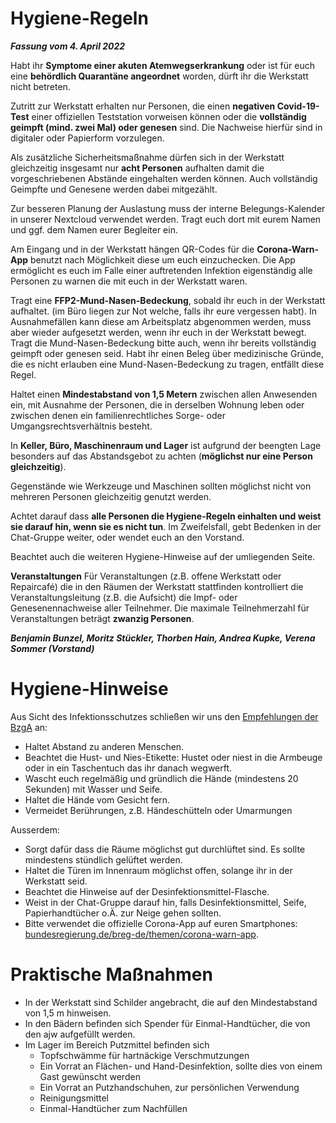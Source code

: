 # Hygiene-Regeln
***Fassung vom 4. April 2022***

Habt ihr **Symptome einer akuten Atemwegserkrankung** oder ist für euch eine **behördlich Quarantäne angeordnet** worden, dürft ihr die Werkstatt nicht betreten.

Zutritt zur Werkstatt erhalten nur Personen, die einen **negativen Covid-19-Test** einer offiziellen Teststation vorweisen können oder die **vollständig geimpft (mind. zwei Mal) oder genesen** sind. Die Nachweise hierfür sind in digitaler oder Papierform vorzulegen.

Als zusätzliche Sicherheitsmaßnahme dürfen sich in der Werkstatt gleichzeitig insgesamt nur **acht Personen** aufhalten damit die vorgeschriebenen Abstände eingehalten werden können. Auch vollständig Geimpfte und Genesene werden dabei mitgezählt.

Zur besseren Planung der Auslastung muss der interne Belegungs-Kalender in unserer Nextcloud verwendet werden. Tragt euch dort mit eurem Namen und ggf. dem Namen eurer Begleiter ein.

Am Eingang und in der Werkstatt hängen QR-Codes für die **Corona-Warn-App** benutzt nach Möglichkeit diese um euch einzuchecken. Die App ermöglicht es euch im Falle einer auftretenden Infektion eigenständig alle Personen zu warnen die mit euch in der Werkstatt waren.

Tragt eine **FFP2-Mund-Nasen-Bedeckung**, sobald ihr euch in der Werkstatt aufhaltet. (im Büro liegen zur Not welche, falls ihr eure vergessen habt). In Ausnahmefällen kann diese am Arbeitsplatz abgenommen werden, muss aber wieder aufgesetzt werden, wenn ihr euch in der Werkstatt bewegt. Tragt die Mund-Nasen-Bedeckung bitte auch, wenn ihr bereits vollständig geimpft oder genesen seid. Habt ihr einen Beleg über medizinische Gründe, die es nicht erlauben eine Mund-Nasen-Bedeckung zu tragen, entfällt diese Regel.

Haltet einen **Mindestabstand von 1,5 Metern** zwischen allen Anwesenden ein, mit Ausnahme der Personen, die in derselben Wohnung leben oder zwischen denen ein familienrechtliches Sorge- oder Umgangsrechtsverhältnis besteht.

In **Keller, Büro, Maschinenraum und Lager** ist aufgrund der beengten Lage besonders auf das Abstandsgebot zu achten (**möglichst nur eine Person gleichzeitig**).

Gegenstände wie Werkzeuge und Maschinen sollten möglichst nicht von mehreren Personen gleichzeitig genutzt werden.

Achtet darauf dass **alle Personen die Hygiene-Regeln einhalten und weist sie darauf hin, wenn sie es nicht tun**. Im Zweifelsfall, gebt Bedenken in der Chat-Gruppe weiter, oder wendet euch an den Vorstand. 

Beachtet auch die weiteren Hygiene-Hinweise auf der umliegenden Seite.

**Veranstaltungen**
Für Veranstaltungen (z.B. offene Werkstatt oder Repaircafé) die in den Räumen der Werkstatt stattfinden kontrolliert die Veranstaltungsleitung (z.B. die Aufsicht) die Impf- oder Genesenennachweise aller Teilnehmer.
Die maximale Teilnehmerzahl für Veranstaltungen beträgt **zwanzig Personen**.

***Benjamin Bunzel, Moritz Stückler, Thorben Hain, Andrea Kupke, Verena Sommer (Vorstand)***
 
# Hygiene-Hinweise

Aus Sicht des Infektionsschutzes schließen wir uns den [Empfehlungen der BzgA](https://www.bzga.de/fileadmin/user_upload/corona/200306_BZgA_Atemwegsinfektion-Hygiene_schuetzt_DE.pdf) an:

 - Haltet Abstand zu anderen Menschen.
 - Beachtet die Hust- und Nies-Etikette: Hustet oder niest in die Armbeuge oder in ein Taschentuch das ihr danach wegwerft.
 - Wascht euch regelmäßig und gründlich die Hände (mindestens 20 Sekunden) mit Wasser und Seife.
 - Haltet die Hände vom Gesicht fern.
 - Vermeidet Berührungen, z.B. Händeschütteln oder Umarmungen


Ausserdem:

 - Sorgt dafür dass die Räume möglichst gut durchlüftet sind. Es sollte mindestens stündlich gelüftet werden.
 - Haltet die Türen im Innenraum möglichst offen, solange ihr in der Werkstatt seid.
 - Beachtet die Hinweise auf der Desinfektionsmittel-Flasche.
 - Weist in der Chat-Gruppe darauf hin, falls Desinfektionsmittel, Seife, Papierhandtücher o.Ä. zur Neige gehen sollten.
 - Bitte verwendet die offizielle Corona-App auf euren Smartphones: [bundesregierung.de/breg-de/themen/corona-warn-app](https://www.bundesregierung.de/breg-de/themen/corona-warn-app).

# Praktische Maßnahmen

 - In der Werkstatt sind Schilder angebracht, die auf den Mindestabstand von 1,5 m hinweisen.
 - In den Bädern befinden sich Spender für Einmal-Handtücher, die von den ajw aufgefüllt werden.
 - Im Lager im Bereich Putzmittel befinden sich
   - Topfschwämme für hartnäckige Verschmutzungen
   - Ein Vorrat an Flächen- und Hand-Desinfektion, sollte dies von einem Gast gewünscht werden
   - Ein Vorrat an Putzhandschuhen, zur persönlichen Verwendung
   - Reinigungsmittel
   - Einmal-Handtücher zum Nachfüllen
